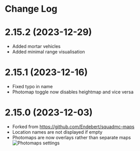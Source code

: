 # Change Log

<a name="2.15.2"></a>
# 2.15.2 (2023-12-29)
* Added mortar vehicles
* Added minimal range visualisation

<a name="2.15.1"></a>
# 2.15.1 (2023-12-16)
* Fixed typo in name
* Photomap toggle now disables heightmap and vice versa

<a name="2.15.0"></a>
# 2.15.0 (2023-12-03)

* Forked from https://github.com/Endebert/squadmc-maps
* Location names are not displayed if empty
* Photomaps are now overlays rather than separate maps
![Photomaps settings](https://psmc.michalletavka.cz/img/photomaps_settings.png "Photomaps settings")
